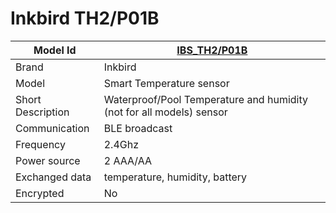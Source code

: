 # Inkbird TH2/P01B

|Model Id|[IBS_TH2/P01B](https://github.com/theengs/decoder/blob/development/src/devices/IBS_TH2_json.h)|
|-|-|
|Brand|Inkbird|
|Model|Smart Temperature sensor|
|Short Description|Waterproof/Pool Temperature and humidity (not for all models) sensor|
|Communication|BLE broadcast|
|Frequency|2.4Ghz|
|Power source|2 AAA/AA|
|Exchanged data|temperature, humidity, battery|
|Encrypted|No|
